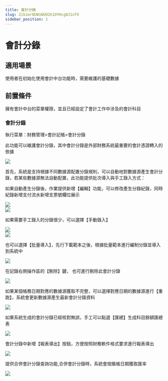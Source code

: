 ```yaml
---
title: 會計分錄
slug: ZikzwrQUWiWUO2k1OYHcg8J1nTX
sidebar_position: 1
---
```



# 會計分錄

## 適用場景

使用者在初始化使用會計中台功能時，需要維護的基礎數據

## 前置條件 

擁有會計中台的菜單權限，並且已經設定了會計工作中涉及的會計科目

### 會計分錄

執行菜單：財務管理&gt;會計記帳&gt;會計分錄

此功能可以維護會計分錄，其中會計分錄是外部財務系統最重要的會計憑證轉入的依據

<img src="/assets/PQh8b32ZToYfAdx2vpSc4nCHncd.png" src-width="1280" src-height="634" align="center"/>

首先，系統是支持根據不同數據源配置分錄規則，可以自動地對數據源產生會計分錄，若某些數據源無法自動配置，此功能提供批次導入與手工錄入方式：

如果自動產生分錄後，作業提供新增【編輯】功能，可以修改產生分錄紀錄，同時紀錄新增支付流水新增支票號欄位展示

<div class="grid gap-3 grid-cols-2">
<div>
<img src="/assets/Ti6pbTfr8o7WNixaid7c9HUFnMg.png" src-width="2658" src-height="1412" align="center"/>
</div>
<div>
<img src="/assets/Ob6qbO9WUoOFVZxe97KcfcVOn0b.png" src-width="2280" src-height="1414" align="center"/>
</div>
</div>

如果需要手工錄入的分錄很少，可以選擇【手動錄入】

<div class="grid gap-3 grid-cols-2">
<div>
<img src="/assets/DKe2bQYxXoFDTZx23ELcvkOOn5c.png" src-width="2502" src-height="1330" align="center"/>
</div>
<div>
<img src="/assets/F8KTbchXmoofyvxjzkQcvI5Znzb.png" src-width="2446" src-height="1346" align="center"/>
</div>
</div>

也可以選擇【批量導入】，先行下載範本之後，根據批量範本進行編制分錄並導入到系統中

<img src="/assets/WriwbnxO2osVIOxwXd9cUzpVntc.png" src-width="3246" src-height="1534" align="center"/>

在記錄右側操作區的【刪除】鍵， 也可進行刪除此會計分錄

<img src="/assets/CXjwbpq6Lo4WsKxQKi4c1xWdnuc.png" src-width="3364" src-height="1474" align="center"/>

如果某個帳務日期對應的數據源獲取不完整，可以選擇對應日期的數據源進行【重跑】，系統會更新數據源產生最新會計分錄資料

<img src="/assets/TmWzb1wa5outiAxHgHdcSUB6nkb.png" src-width="3362" src-height="1396" align="center"/>

如果系統生成的會計分錄已經核對無誤，手工可以點選【匯總】生成科目餘額匯總表

<img src="/assets/BYtEbceajoss3fxpTM2cM9HcnGb.png" src-width="3370" src-height="1452" align="center"/>

會計分錄中新增【報表導出】按鈕，方便按照財務軟件格式要求進行報表導出

<img src="/assets/OmMbbFnwBo1a16x9GfUcjmOtn9d.png" src-width="3248" src-height="1606" align="center"/>

提供合併會計分錄查詢功能,合併會計分錄時，系統會按賬帳日期獲取匯率

<img src="/assets/FUdqb2nXPoBr8AxN8fScGlnqnfg.png" src-width="3348" src-height="1418" align="center"/>

